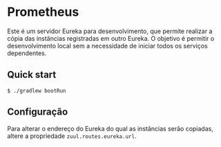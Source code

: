 # Prometheus

Este é um servidor Eureka para desenvolvimento, que permite realizar a cópia das instâncias registradas em outro Eureka.
O objetivo é permitir o desenvolvimento local sem a necessidade de iniciar todos os serviços dependentes.

## Quick start

```
$ ./gradlew bootRun
```

## Configuração

Para alterar o endereço do Eureka do qual as instâncias serão copiadas, altere a propriedade `zuul.routes.eureka.url`.
